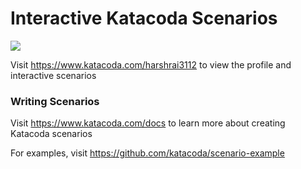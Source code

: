 # Interactive Katacoda Scenarios

[![](http://shields.katacoda.com/katacoda/harshrai3112/count.svg)](https://www.katacoda.com/harshrai3112 "Get your profile on Katacoda.com")

Visit https://www.katacoda.com/harshrai3112 to view the profile and interactive scenarios

### Writing Scenarios
Visit https://www.katacoda.com/docs to learn more about creating Katacoda scenarios

For examples, visit https://github.com/katacoda/scenario-example
